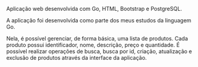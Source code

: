 Aplicação web desenvolvida com Go, HTML, Bootstrap e PostgreSQL.

A aplicação foi desenvolvida como parte dos meus estudos da linguagem Go.

Nela, é possível gerenciar, de forma básica, uma lista de produtos.
Cada produto possui identificador, nome, descrição, preço e quantidade.
É possível realizar operações de busca, busca por id, criação, atualização e exclusão de produtos através da interface da aplicação.